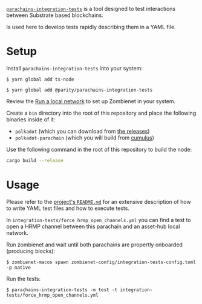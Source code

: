 [`parachains-integration-tests`](https://github.com/paritytech/parachains-integration-tests) is a tool designed to test interactions between Substrate based blockchains.

Is used here to develop tests rapidly describing them in a YAML file.

# Setup

Install `parachains-integration-tests` into your system:
```
$ yarn global add ts-node

$ yarn global add @parity/parachains-integration-tests
```

Review the [Run a local network](https://github.com/paritytech/extended-parachain-template#%EF%B8%8F-run-a-local-network) to set up Zombienet in your system.

Create a `bin` directory into the root of this repository and place the following binaries inside of it:
- `polkadot` (which you can download from [the releases](https://github.com/paritytech/polkadot/releases))
- `polkadot-parachain` (which you will build from [cumulus](https://github.com/paritytech/cumulus))

Use the following command in the root of this repository to build the node:

```sh
cargo build --release
```

# Usage

Please refer to the [project's `README.md`](https://github.com/paritytech/parachains-integration-tests#how-to-use) for an extensive description of how to write YAML test files and how to execute tests.

In `integration-tests/force_hrmp_open_channels.yml` you can find a test to open a HRMP channel between this parachain and an asset-hub local network.

Run zombienet and wait until both parachains are propertly onboarded (producing blocks):
```
$ zombienet-macos spawn zombienet-config/integration-tests-config.toml -p native
```

Run the tests:
```
$ parachains-integration-tests -m test -t integration-tests/force_hrmp_open_channels.yml
```